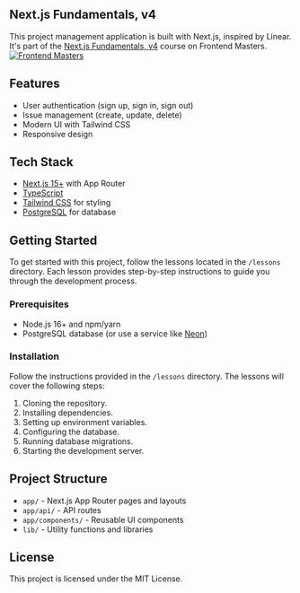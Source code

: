## Next.js Fundamentals, v4
This project management application is built with Next.js, inspired by Linear. It's part of the [Next.js Fundamentals, v4](https://frontendmasters.com/courses/next-js-v4/) course on Frontend Masters.
[![Frontend Masters](https://static.frontendmasters.com/assets/brand/logos/full.png)](https://frontendmasters.com/courses/next-js-v4/)

## Features

- User authentication (sign up, sign in, sign out)
- Issue management (create, update, delete)
- Modern UI with Tailwind CSS
- Responsive design

## Tech Stack

- [Next.js 15+](https://nextjs.org/) with App Router
- [TypeScript](https://www.typescriptlang.org/)
- [Tailwind CSS](https://tailwindcss.com/) for styling
- [PostgreSQL](https://www.postgresql.org/) for database

## Getting Started

To get started with this project, follow the lessons located in the `/lessons` directory. Each lesson provides step-by-step instructions to guide you through the development process.

### Prerequisites

- Node.js 16+ and npm/yarn
- PostgreSQL database (or use a service like [Neon](https://neon.tech/))

### Installation

Follow the instructions provided in the `/lessons` directory. The lessons will cover the following steps:

1. Cloning the repository.
2. Installing dependencies.
3. Setting up environment variables.
4. Configuring the database.
5. Running database migrations.
6. Starting the development server.

## Project Structure

- `app/` - Next.js App Router pages and layouts
- `app/api/` - API routes
- `app/components/` - Reusable UI components
- `lib/` - Utility functions and libraries

## License

This project is licensed under the MIT License.
